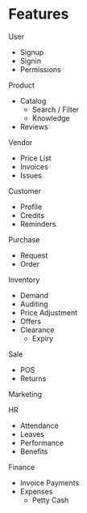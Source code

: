 # Features
User
  - Signup
  - Signin
  - Permissions

Product
  - Catalog
      - Search / Filter
      - Knowledge
  - Reviews
    
Vendor
  - Price List
  - Invoices
  - Issues
  
Customer
  - Profile
  - Credits
  - Reminders

Purchase
  - Request
  - Order
  
Inventory
  - Demand
  - Auditing
  - Price Adjustment
  - Offers
  - Clearance
    -  Expiry

Sale
  - POS
  - Returns

Marketing

HR
  - Attendance
  - Leaves
  - Performance
  - Benefits

Finance
  - Invoice Payments
  - Expenses
    -  Petty Cash
